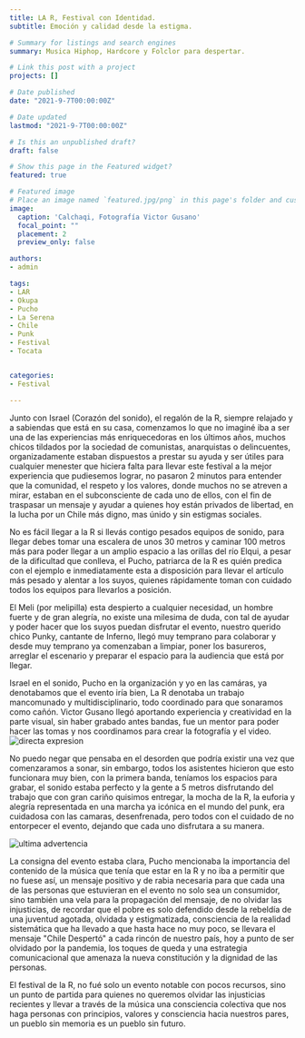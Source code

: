 ```yaml
---
title: LA R, Festival con Identidad.
subtitle: Emoción y calidad desde la estigma.

# Summary for listings and search engines
summary: Musica Hiphop, Hardcore y Folclor para despertar.

# Link this post with a project
projects: []

# Date published
date: "2021-9-7T00:00:00Z"

# Date updated
lastmod: "2021-9-7T00:00:00Z"

# Is this an unpublished draft?
draft: false

# Show this page in the Featured widget?
featured: true

# Featured image
# Place an image named `featured.jpg/png` in this page's folder and customize its options here.
image:
  caption: 'Calchaqi, Fotografía Victor Gusano'
  focal_point: ""
  placement: 2
  preview_only: false

authors:
- admin

tags:
- LAR
- Okupa
- Pucho
- La Serena
- Chile
- Punk
- Festival
- Tocata


categories:
- Festival

---
```

Junto con Israel (Corazón del sonido), el regalón de la R, siempre relajado y a sabiendas que está en su casa, comenzamos lo que no imaginé iba a ser una de las experiencias más enriquecedoras en los últimos años, muchos chicos tildados por la sociedad de comunistas, anarquistas o delincuentes, organizadamente estaban dispuestos a prestar su ayuda y ser útiles para cualquier menester que hiciera falta para llevar este festival a la mejor experiencia que pudiesemos lograr, no pasaron 2 minutos para entender que la comunidad, el respeto y los valores, donde muchos no se atreven a mirar, estaban en el subconsciente de cada uno de ellos, con el fin de traspasar un mensaje y ayudar a quienes hoy están privados de libertad, en la lucha por un Chile más digno, mas únido y sin estigmas sociales.

No es fácil llegar a la R si llevás contigo pesados equipos de sonido, para llegar debes tomar una escalera de unos 30 metros y caminar 100 metros más para poder llegar a un amplio espacio a las orillas del río Elqui, a pesar de la dificultad que conlleva, el Pucho, patriarca de la R es quién predica con el ejemplo e inmediatamente esta a disposición para llevar el artículo más pesado y alentar a los suyos, quienes rápidamente toman con cuidado todos los equipos para llevarlos a posición.

El Meli (por melipilla) esta despierto a cualquier necesidad, un hombre fuerte y de gran alegría, no existe una milesima de duda, con tal de ayudar y poder hacer que los suyos puedan disfrutar el evento, nuestro querido chico Punky, cantante de Inferno, llegó muy temprano para colaborar y desde muy temprano ya comenzaban a limpiar, poner los basureros, arreglar el escenario y preparar el espacio para la audiencia que está por llegar.

Israel en el sonido, Pucho en la organización y yo en las camáras, ya denotabamos que el evento iría bien, La R denotaba un trabajo mancomunado y multidisciplinario, todo coordinado para que sonaramos como cañón. Victor Gusano llegó aportando experiencia y creatividad en la parte visual, sin haber grabado antes bandas, fue un mentor para poder hacer las tomas y nos coordinamos para crear la fotografía y el video. 
![directa expresion](https://lar-images.hardcoremachine.cl/media/large/la%20r/arte/DSC_5602%20(2).JPG)

No puedo negar que pensaba en el desorden que podría existir una vez que comenzaramos a sonar, sin embargo, todos los asistentes hicieron que esto funcionara muy bien, con la primera banda, teníamos los espacios para grabar, el sonido estaba perfecto y la gente a 5 metros disfrutando del trabajo que con gran cariño quisimos entregar, la mocha de la R, la euforia y alegría representada en una marcha ya icónica en el mundo del punk, era cuidadosa con las camaras, desenfrenada, pero todos con el cuidado de no entorpecer el evento, dejando que cada uno disfrutara a su manera.

![ultima advertencia](https://lar-images.hardcoremachine.cl/media/large/la%20r/arte/DSC_5665%20(2).JPG)


La consigna del evento estaba clara, Pucho mencionaba la importancia del contenido de la música que tenía que estar en la R y no iba a permitir que no fuese así, un mensaje positivo y de rabia necesaria para que cada una de las personas que estuvieran en el evento no solo sea un consumidor, sino también una vela para la propagación del mensaje, de no olvidar las injusticias, de recordar que el pobre es solo defendido desde la rebeldía de una juventud agotada, olvidada y estigmatizada, consciencia de la realidad sistemática que ha llevado a que hasta hace no muy poco, se llevara el mensaje "Chile Despertó" a cada rincón de nuestro país, hoy a punto de ser olvidado por la pandemia, los toques de queda y una estrategia comunicacional que amenaza la nueva constitución y la dignidad de las personas.

El festival de la R, no fué solo un evento notable con pocos recursos, sino un punto de partida para quienes no queremos olvidar las injusticias recientes y llevar a través de la música una consciencia colectiva que nos haga personas con principios, valores y consciencia hacia nuestros pares, un pueblo sin memoria es un pueblo sin futuro.





